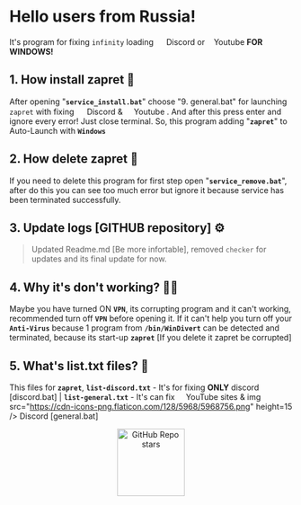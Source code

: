 # Hello users from Russia! 

It's program for fixing `infinity` loading <img src="https://cdn-icons-png.flaticon.com/128/5968/5968756.png" height=15 /> Discord or <img src="https://cdn-icons-png.flaticon.com/128/1384/1384060.png" height=12 />Youtube **FOR WINDOWS!**

## 1. How install **zapret** 📗

After opening "**`service_install.bat`**" choose "9. general.bat" for launching `zapret` with fixing <img src="https://cdn-icons-png.flaticon.com/128/5968/5968756.png" height=15 /> Discord & <img src="https://cdn-icons-png.flaticon.com/128/1384/1384060.png" height=12 /> Youtube . And after this press enter and ignore every error! Just close terminal. So, this program adding "**`zapret`**" to Auto-Launch with **`Windows`**

## 2. How delete **zapret** 📕

If you need to delete this program for first step open "**`service_remove.bat`**", after do this you can see too much error but ignore it because service has been terminated successfully.

## 3. Update logs [GITHUB repository] ⚙️

> Updated Readme.md [Be more infortable], removed `checker` for updates and its final update for now.

## 4. Why it's don't working? 🤷‍♂️

Maybe you have turned ON **`VPN`**, its corrupting program and it can't working, recommended turn off **`VPN`** before opening it.
If it can't help you turn off your **`Anti-Virus`** because 1 program from **`/bin/WinDivert`** can be detected and terminated, because its start-up **`zapret`** [If you delete it zapret be corrupted]

## 5. What's list.txt files? 🤔

This files for **`zapret`**, **`list-discord.txt`** - It's for fixing **ONLY** discord [discord.bat] | **`list-general.txt`** - It's can fix <img src="https://cdn-icons-png.flaticon.com/128/1384/1384060.png" height=12 /> YouTube sites & img src="https://cdn-icons-png.flaticon.com/128/5968/5968756.png" height=15 /> Discord [general.bat]

<p align="center">
    <img alt="GitHub Repo stars" src="https://img.shields.io/github/stars/BelkasPro/Zapret-1.6.2?style=for-the-badge&label=Stars" width="120">
</p>
